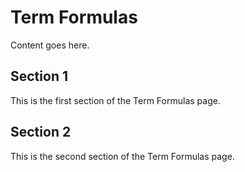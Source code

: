 # Term Formulas

Content goes here.

## Section 1

This is the first section of the Term Formulas page.

## Section 2

This is the second section of the Term Formulas page.

